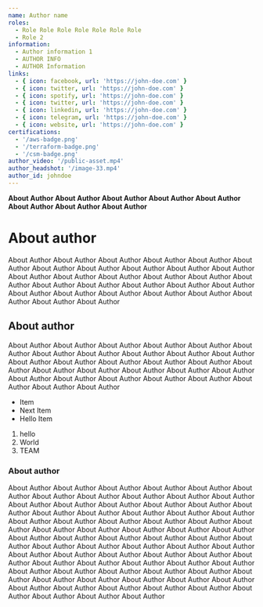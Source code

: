 ```yaml
---
name: Author name
roles:
  - Role Role Role Role Role Role Role 
  - Role 2
information:
  - Author information 1
  - AUTHOR INFO
  - AUTHOR Information
links:
  - { icon: facebook, url: 'https://john-doe.com' }
  - { icon: twitter, url: 'https://john-doe.com' }
  - { icon: spotify, url: 'https://john-doe.com' }
  - { icon: twitter, url: 'https://john-doe.com' }
  - { icon: linkedin, url: 'https://john-doe.com' }
  - { icon: telegram, url: 'https://john-doe.com' }
  - { icon: website, url: 'https://john-doe.com' }
certifications:
  - '/aws-badge.png'
  - '/terraform-badge.png'
  - '/csm-badge.png'
author_video: '/public-asset.mp4'
author_headshot: '/image-33.mp4'
author_id: johndoe
---
```


**About Author About Author About Author About Author About Author About Author About Author About Author**

# About author

About Author About Author About Author About Author About Author About Author About Author About Author About Author About Author About Author About Author About Author About Author About Author About Author About Author About Author About Author About Author About Author About Author About Author About Author About Author About Author About Author About Author About Author About Author 

## About author
About Author About Author About Author About Author About Author About Author About Author About Author About Author About Author About Author About Author About Author About Author About Author About Author About Author About Author About Author About Author About Author About Author About Author About Author About Author About Author About Author About Author About Author About Author

* Item
* Next Item
* Hello Item

1. hello
2. World
3. TEAM

### About author
About Author About Author About Author About Author About Author About Author About Author About Author About Author About Author About Author About Author About Author About Author About Author About Author About Author About Author About Author About Author About Author About Author About Author About Author About Author About Author About Author About Author About Author About Author About Author About Author About Author About Author About Author About Author About Author About Author About Author About Author About Author About Author About Author About Author About Author About Author About Author About Author About Author About Author About Author About Author About Author About Author About Author About Author About Author About Author About Author About Author About Author About Author About Author About Author About Author About Author About Author About Author About Author About Author About Author About Author About Author About Author About Author 

